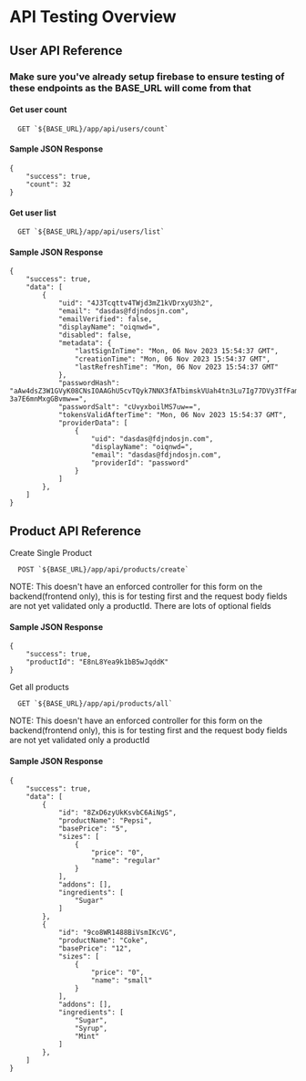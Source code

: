 
# API Testing Overview

## User API Reference

### Make sure you've already setup firebase to ensure testing of these endpoints as the BASE_URL will come from that

#### Get user count

```http
  GET `${BASE_URL}/app/api/users/count`
```

#### Sample JSON Response

```http
{
    "success": true,
    "count": 32
}
```

#### Get user list

```http
  GET `${BASE_URL}/app/api/users/list`
```

#### Sample JSON Response

```http
{
    "success": true,
    "data": [
        {
            "uid": "4J3Tcqttv4TWjd3mZ1kVDrxyU3h2",
            "email": "dasdas@fdjndosjn.com",
            "emailVerified": false,
            "displayName": "oiqnwd=",
            "disabled": false,
            "metadata": {
                "lastSignInTime": "Mon, 06 Nov 2023 15:54:37 GMT",
                "creationTime": "Mon, 06 Nov 2023 15:54:37 GMT",
                "lastRefreshTime": "Mon, 06 Nov 2023 15:54:37 GMT"
            },
            "passwordHash": "aAw4dsZ3W1GVyK08CNsIOAAGhU5cvTQyk7NNX3fATbimskVUah4tn3Lu7Ig77DVy3TfFam-3a7E6mnMxgGBvmw==",
            "passwordSalt": "cUvyxboilMS7uw==",
            "tokensValidAfterTime": "Mon, 06 Nov 2023 15:54:37 GMT",
            "providerData": [
                {
                    "uid": "dasdas@fdjndosjn.com",
                    "displayName": "oiqnwd=",
                    "email": "dasdas@fdjndosjn.com",
                    "providerId": "password"
                }
            ]
        },
    ]
}
```

## Product API Reference

Create Single Product

```http
  POST `${BASE_URL}/app/api/products/create`
```

NOTE: This doesn't have an enforced controller for this form on the backend(frontend only), this is for testing first and the request body fields are not yet validated only a productId. There are lots of optional fields

#### Sample JSON Response

```http
{
    "success": true,
    "productId": "E8nL8Yea9k1bB5wJqddK"
}
```

Get all products

```http
  GET `${BASE_URL}/app/api/products/all`
```

NOTE: This doesn't have an enforced controller for this form on the backend(frontend only), this is for testing first and the request body fields are not yet validated only a productId

#### Sample JSON Response

```http
{
    "success": true,
    "data": [
        {
            "id": "8ZxD6zyUkKsvbC6AiNgS",
            "productName": "Pepsi",
            "basePrice": "5",
            "sizes": [
                {
                    "price": "0",
                    "name": "regular"
                }
            ],
            "addons": [],
            "ingredients": [
                "Sugar"
            ]
        },
        {
            "id": "9co8WR1488BiVsmIKcVG",
            "productName": "Coke",
            "basePrice": "12",
            "sizes": [
                {
                    "price": "0",
                    "name": "small"
                }
            ],
            "addons": [],
            "ingredients": [
                "Sugar",
                "Syrup",
                "Mint"
            ]
        },
    ]
}
```
